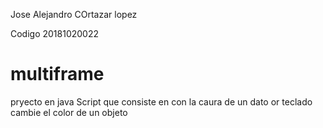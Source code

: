 Jose Alejandro COrtazar lopez

Codigo 20181020022


# multiframe
pryecto en java Script que consiste en con la caura de un dato or teclado cambie el color de un objeto

